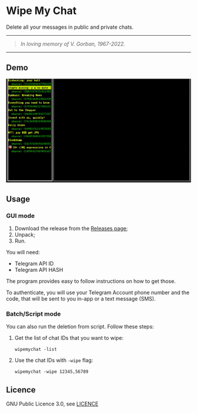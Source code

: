 # Wipe My Chat
Delete all your messages in public and private chats.

---
> _In loving memory of V. Gorban, 1967-2022._
---

## Demo

![](assets/wipemychat.gif)

## Usage

### GUI mode

1. Download the release from the [Releases page][1];
2. Unpack;
3. Run.

You will need:
- Telegram API ID
- Telegram API HASH

The program provides easy to follow instructions on how to get
those.

To authenticate, you will use your Telegram Account phone number and the code,
that will be sent to you in-app or a text message (SMS).

### Batch/Script mode

You can also run the deletion from script.  Follow these steps:

1. Get the list of chat IDs that you want to wipe:
   ```shell
   wipemychat -list
   ```
2. Use the chat IDs with `-wipe` flag:
   ```shell
   wipemychat -wipe 12345,56789
   ```

## Licence
GNU Public Licence 3.0, see [LICENCE][2]

[1]: https://github.com/rusq/wipemychat/releases
[2]: LICENCE
